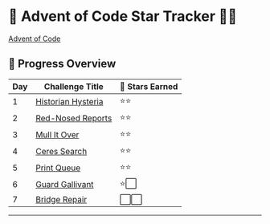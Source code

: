 # 🌟 Advent of Code Star Tracker 🎄✨

[Advent of Code](https://adventofcode.com/)

## 📅 Progress Overview

| Day  | Challenge Title           | 🌟 Stars Earned |
|------|----------------------------|-----------------|
| 1    | [Historian Hysteria](#)          | ⭐⭐              |
| 2    | [Red-Nosed Reports](#)                | ⭐⭐              |
| 3    | [Mull It Over](#)    | ⭐⭐              |
| 4    | [Ceres Search](#)          | ⭐⭐              |
| 5    | [Print Queue](#) | ⭐⭐              |
| 6    | [Guard Gallivant](#)          | ⭐⬜              |
| 7    | [Bridge Repair](#)| ⬜⬜             |

---

